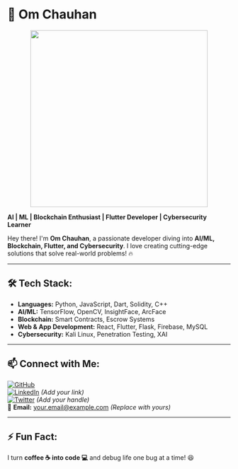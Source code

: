 # 🚀 Om Chauhan

<p align="center">
  <img src="https://media.tenor.com/3bTxZ4HdrysAAAAd/pixels-neon.gif" width="400px">
</p>

**AI | ML | Blockchain Enthusiast | Flutter Developer | Cybersecurity Learner**

Hey there! I'm **Om Chauhan**, a passionate developer diving into **AI/ML, Blockchain, Flutter, and Cybersecurity**. I love creating cutting-edge solutions that solve real-world problems! 🔥

---

## 🛠 Tech Stack:
- **Languages:** Python, JavaScript, Dart, Solidity, C++
- **AI/ML:** TensorFlow, OpenCV, InsightFace, ArcFace
- **Blockchain:** Smart Contracts, Escrow Systems
- **Web & App Development:** React, Flutter, Flask, Firebase, MySQL
- **Cybersecurity:** Kali Linux, Penetration Testing, XAI

---

## 📫 Connect with Me:
[![GitHub](https://img.shields.io/badge/GitHub-000?style=for-the-badge&logo=github&logoColor=white)](https://github.com/omm-prog)  
[![LinkedIn](https://img.shields.io/badge/LinkedIn-0077B5?style=for-the-badge&logo=linkedin&logoColor=white)](#) *(Add your link)*  
[![Twitter](https://img.shields.io/badge/Twitter-1DA1F2?style=for-the-badge&logo=twitter&logoColor=white)](#) *(Add your handle)*  
📧 **Email:** your.email@example.com *(Replace with yours)*

---

## ⚡ Fun Fact:
I turn **coffee ☕ into code 💻** and debug life one bug at a time! 😆
